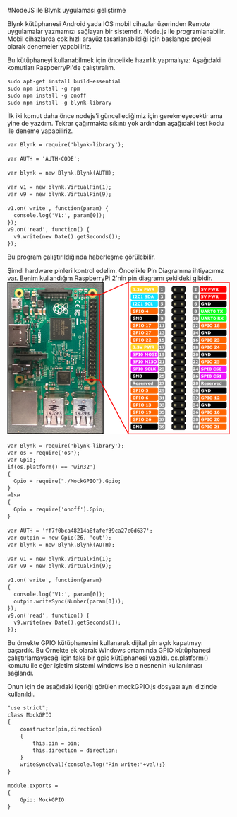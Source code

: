 #NodeJS ile Blynk uygulaması geliştirme

Blynk kütüphanesi Android yada IOS mobil cihazlar üzerinden Remote uygulamalar yazmamızı sağlayan bir sistemdir.
Node.js ile programlanabilir. Mobil cihazlarda çok hızlı arayüz tasarlanabildiği için başlangıç projesi olarak denemeler yapabiliriz.

Bu kütüphaneyi kullanabilmek için öncelikle hazırlık yapmalıyız:
Aşağıdaki komutları RaspberryPi'de çalıştıralım.
```
sudo apt-get install build-essential
sudo npm install -g npm
sudo npm install -g onoff
sudo npm install -g blynk-library
```
İlk iki komut daha önce nodejs'i güncellediğimiz için gerekmeyecektir ama yine de yazdım. Tekrar çağırmakta sıkıntı yok
ardından
aşağıdaki test kodu ile deneme yapabiliriz.
```
var Blynk = require('blynk-library');

var AUTH = 'AUTH-CODE';

var blynk = new Blynk.Blynk(AUTH);

var v1 = new blynk.VirtualPin(1);
var v9 = new blynk.VirtualPin(9);

v1.on('write', function(param) {
  console.log('V1:', param[0]);
});
v9.on('read', function() {
  v9.write(new Date().getSeconds());
});
```
Bu program çalıştırıldığında haberleşme görülebilir.

Şimdi hardware pinleri kontrol edelim. Öncelikle Pin Diagramına ihtiyacımız var. Benim kullandığım RaspberryPi 2'nin pin diagramı şekildeki gibidir.
![Rasp 2 Pins](Images/RP2_Pinout.png)

```
var Blynk = require('blynk-library');
var os = require('os');
var Gpio;
if(os.platform() == 'win32')
{
  Gpio = require("./MockGPIO").Gpio;
}
else
{
  Gpio = require('onoff').Gpio;  
}

var AUTH = 'ff7f0bca48214a8fafef39ca27c0d637';
var outpin = new Gpio(26, 'out');
var blynk = new Blynk.Blynk(AUTH);

var v1 = new blynk.VirtualPin(1);
var v9 = new blynk.VirtualPin(9);

v1.on('write', function(param)
{
  console.log('V1:', param[0]);
  outpin.writeSync(Number(param[0]));
});
v9.on('read', function() {
  v9.write(new Date().getSeconds());
});
```
Bu örnekte GPIO kütüphanesini kullanarak dijital pin açık kapatmayı başardık.
Bu Örnekte ek olarak Windows ortamında GPIO kütüphanesi çalıştırlamayacağı için fake bir gpio kütüphanesi yazıldı. os.platform() komutu ile eğer işletim sistemi windows ise o nesnenin kullanılması sağlandı.

Onun için de aşağıdaki içeriği görülen mockGPIO.js dosyası aynı dizinde kullanıldı.
```
"use strict";
class MockGPIO
{
    constructor(pin,direction)
    {
        this.pin = pin;
        this.direction = direction;
    }
    writeSync(val){console.log("Pin write:"+val);}
}

module.exports =
{
    Gpio: MockGPIO   
}
```
